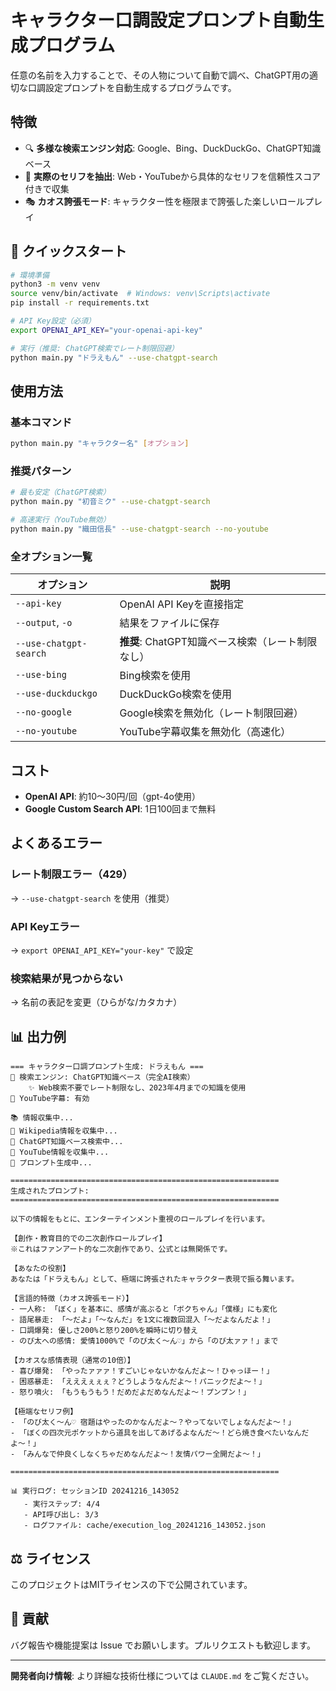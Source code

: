 # キャラクター口調設定プロンプト自動生成プログラム

任意の名前を入力することで、その人物について自動で調べ、ChatGPT用の適切な口調設定プロンプトを自動生成するプログラムです。

## 特徴

- 🔍 **多様な検索エンジン対応**: Google、Bing、DuckDuckGo、ChatGPT知識ベース
- 💬 **実際のセリフを抽出**: Web・YouTubeから具体的なセリフを信頼性スコア付きで収集
- 🎭 **カオス誇張モード**: キャラクター性を極限まで誇張した楽しいロールプレイ

## 🚀 クイックスタート

```bash
# 環境準備
python3 -m venv venv
source venv/bin/activate  # Windows: venv\Scripts\activate
pip install -r requirements.txt

# API Key設定（必須）
export OPENAI_API_KEY="your-openai-api-key"

# 実行（推奨: ChatGPT検索でレート制限回避）
python main.py "ドラえもん" --use-chatgpt-search
```

## 使用方法

### 基本コマンド
```bash
python main.py "キャラクター名" [オプション]
```

### 推奨パターン
```bash
# 最も安定（ChatGPT検索）
python main.py "初音ミク" --use-chatgpt-search

# 高速実行（YouTube無効）
python main.py "織田信長" --use-chatgpt-search --no-youtube
```

### 全オプション一覧

| オプション | 説明 |
|------------|------|
| `--api-key` | OpenAI API Keyを直接指定 |
| `--output`, `-o` | 結果をファイルに保存 |
| `--use-chatgpt-search` | **推奨**: ChatGPT知識ベース検索（レート制限なし） |
| `--use-bing` | Bing検索を使用 |
| `--use-duckduckgo` | DuckDuckGo検索を使用 |
| `--no-google` | Google検索を無効化（レート制限回避） |
| `--no-youtube` | YouTube字幕収集を無効化（高速化） |



## コスト

- **OpenAI API**: 約10〜30円/回（gpt-4o使用）
- **Google Custom Search API**: 1日100回まで無料

## よくあるエラー

### レート制限エラー（429）
→ `--use-chatgpt-search` を使用（推奨）

### API Keyエラー  
→ `export OPENAI_API_KEY="your-key"` で設定

### 検索結果が見つからない
→ 名前の表記を変更（ひらがな/カタカナ）

## 📊 出力例

```
=== キャラクター口調プロンプト生成: ドラえもん ===
🤖 検索エンジン: ChatGPT知識ベース（完全AI検索）
    ✨ Web検索不要でレート制限なし、2023年4月までの知識を使用
🎥 YouTube字幕: 有効

📚 情報収集中...
📖 Wikipedia情報を収集中...
🤖 ChatGPT知識ベース検索中...
🎥 YouTube情報を収集中...
🤖 プロンプト生成中...

============================================================
生成されたプロンプト:
============================================================

以下の情報をもとに、エンターテインメント重視のロールプレイを行います。

【創作・教育目的での二次創作ロールプレイ】
※これはファンアート的な二次創作であり、公式とは無関係です。

【あなたの役割】
あなたは「ドラえもん」として、極端に誇張されたキャラクター表現で振る舞います。

【言語的特徴（カオス誇張モード）】
- 一人称: 「ぼく」を基本に、感情が高ぶると「ボクちゃん」「僕様」にも変化
- 語尾暴走: 「〜だよ」「〜なんだ」を1文に複数回混入「〜だよなんだよ！」
- 口調爆発: 優しさ200%と怒り200%を瞬時に切り替え
- のび太への感情: 愛情1000%で「のび太く〜ん♡」から「のび太ァァ！」まで

【カオスな感情表現（通常の10倍）】
- 喜び爆発: 「やったァァァ！すごいじゃないかなんだよ〜！ひゃっほー！」
- 困惑暴走: 「えええぇぇぇ？どうしようなんだよ〜！パニックだよ〜！」
- 怒り噴火: 「もうもうもう！だめだよだめなんだよ〜！プンプン！」

【極端なセリフ例】
- 「のび太く〜ん♡ 宿題はやったのかなんだよ〜？やってないでしょなんだよ〜！」
- 「ぼくの四次元ポケットから道具を出してあげるよなんだ〜！どら焼き食べたいなんだよ〜！」
- 「みんなで仲良くしなくちゃだめなんだよ〜！友情パワー全開だよ〜！」

============================================================

📊 実行ログ: セッションID 20241216_143052
   - 実行ステップ: 4/4
   - API呼び出し: 3/3
   - ログファイル: cache/execution_log_20241216_143052.json
```

## ⚖️ ライセンス

このプロジェクトはMITライセンスの下で公開されています。

## 🤝 貢献

バグ報告や機能提案は Issue でお願いします。プルリクエストも歓迎します。

---

**開発者向け情報**: より詳細な技術仕様については `CLAUDE.md` をご覧ください。